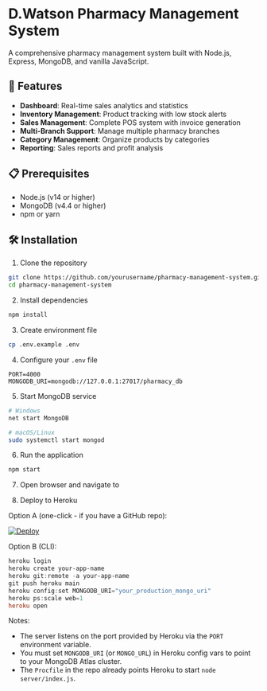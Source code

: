 # D.Watson Pharmacy Management System

A comprehensive pharmacy management system built with Node.js, Express, MongoDB, and vanilla JavaScript.

## 🚀 Features

- **Dashboard**: Real-time sales analytics and statistics
- **Inventory Management**: Product tracking with low stock alerts
- **Sales Management**: Complete POS system with invoice generation
- **Multi-Branch Support**: Manage multiple pharmacy branches
- **Category Management**: Organize products by categories
- **Reporting**: Sales reports and profit analysis

## 📋 Prerequisites

- Node.js (v14 or higher)
- MongoDB (v4.4 or higher)
- npm or yarn

## 🛠️ Installation

1. Clone the repository
```bash
git clone https://github.com/yourusername/pharmacy-management-system.git
cd pharmacy-management-system
```

2. Install dependencies
```bash
npm install
```

3. Create environment file
```bash
cp .env.example .env
```

4. Configure your `.env` file
```env
PORT=4000
MONGODB_URI=mongodb://127.0.0.1:27017/pharmacy_db
```

5. Start MongoDB service
```bash
# Windows
net start MongoDB

# macOS/Linux
sudo systemctl start mongod
```

6. Run the application
```bash
npm start
```

7. Open browser and navigate to

8. Deploy to Heroku

Option A (one-click - if you have a GitHub repo):

[![Deploy](https://www.herokucdn.com/deploy/button.svg)](https://heroku.com/deploy?template=https://github.com/Itxxwasi/DWATSON-DB.git)

Option B (CLI):

```powershell
heroku login
heroku create your-app-name
heroku git:remote -a your-app-name
git push heroku main
heroku config:set MONGODB_URI="your_production_mongo_uri"
heroku ps:scale web=1
heroku open
```

Notes:
- The server listens on the port provided by Heroku via the `PORT` environment variable.
- You must set `MONGODB_URI` (or `MONGO_URL`) in Heroku config vars to point to your MongoDB Atlas cluster.
- The `Procfile` in the repo already points Heroku to start `node server/index.js`.

